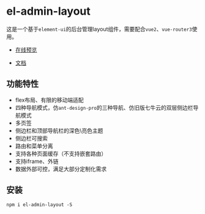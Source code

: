 # el-admin-layout

这是一个基于`element-ui`的后台管理layout组件，需要配合`vue2`、`vue-router3`使用。

- [在线预览](https://toesbieya.cn/el-admin-layout)

- [文档](https://doc.toesbieya.cn/el-admin-layout)

## 功能特性

- flex布局、有限的移动端适配
- 四种导航模式，仿`ant-design-pro`的三种导航、仿旧版七牛云的双层侧边栏导航模式
- 多页签
- 侧边栏和顶部导航栏的深色\亮色主题
- 侧边栏可搜索
- 路由和菜单分离
- 支持各种页面缓存（不支持嵌套路由）
- 支持iframe、外链
- 数据外部可控，满足大部分定制化需求

## 安装

```
npm i el-admin-layout -S
```
